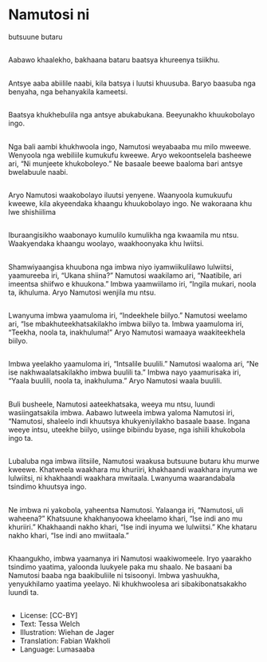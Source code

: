 # Namutosi ni
butsuune
butaru

##
Aabawo khaalekho, bakhaana
bataru baatsya khureenya tsiikhu.


##
Antsye aaba abiilile naabi, kila
batsya i luutsi khuusuba.
Baryo baasuba nga benyaha, nga
behanyakila kameetsi.


##
Baatsya khukhebulila nga antsye
abukabukana.
Beeyunakho khuukobolayo ingo.


##
Nga bali aambi khukhwoola ingo,
Namutosi weyabaaba mu milo
mweewe. Wenyoola nga webiliile
kumukufu kweewe. Aryo
wekoontselela basheewe ari, “Ni
munjeete khukoboleyo.” Ne basaale
beewe baaloma bari antsye
bwelabuule naabi.


##
Aryo Namutosi waakobolayo iluutsi
yenyene.
Waanyoola kumukuufu kweewe, kila
akyeendaka khaangu khuukobolayo
ingo.
Ne wakoraana khu lwe shishiilima


##
Iburaangisikho waabonayo kumulilo
kumulikha nga kwaamila mu ntsu.
Waakyendaka khaangu woolayo,
waakhoonyaka khu lwiitsi.


##
Shamwiyaangisa khuubona nga
imbwa niyo iyamwiikulilawo
lulwiitsi, yaamureeba iri, “Ukana
shiina?”
Namutosi waakilamo ari, “Naatibile,
ari imeentsa shiifwo e khuukona.”
Imbwa yaamwiilamo iri, “Ingila
mukari, noola ta, ikhuluma.
Aryo Namutosi wenjila mu ntsu.


##
Lwanyuma imbwa yaamuloma iri,
“Indeekhele biilyo.”
Namutosi weelamo ari, “Ise
mbakhuteekhatsakilakho imbwa
biilyo ta.
Imbwa yaamuloma iri, “Teekha,
noola ta, inakhuluma!”
Aryo Namutosi wamaaya
waakiteekhela biilyo.


##
Imbwa yeelakho yaamuloma iri,
“Intsalile buulili.”
Namutosi waaloma ari, “Ne ise
nakhwaalatsakilakho imbwa buulili
ta.”
Imbwa nayo yaamurisaka iri, “Yaala
buulili, noola ta, inakhuluma.” Aryo
Namutosi waala buulili.


##
Buli busheele, Namutosi
aateekhatsaka, weeya mu ntsu,
luundi wasiingatsakila imbwa.
Aabawo lutweela imbwa yaloma
Namutosi iri, “Namutosi, shaleelo
indi khuutsya khukyeniyilakho
basaale baase. Ingana weeye intsu,
uteekhe biilyo, usiinge bibiindu
byase, nga ishiili khukobola ingo ta.


##
Lubaluba nga imbwa ilitsiile,
Namutosi waakusa butsuune butaru
khu murwe kweewe. Khatweela
waakhara mu khuriiri, khakhaandi
waakhara inyuma we lulwiitsi, ni
khakhaandi waakhara mwitaala.
Lwanyuma waarandabala tsindimo
khuutsya ingo.


##
Ne imbwa ni yakobola, yaheentsa
Namutosi. Yalaanga iri, “Namutosi,
uli waheena?”
Khatsuune khakhanyoowa
kheelamo khari, “Ise indi ano mu
khuriiri.” Khakhaandi nakho khari,
“Ise indi inyuma we lulwiitsi.” Khe
khataru nakho khari, “Ise indi ano
mwiitaala.”


##
Khaangukho, imbwa yaamanya iri
Namutosi waakiwomeele. Iryo
yaarakho tsindimo yaatima,
yaloonda luukyele paka mu shaalo.
Ne basaani ba Namutosi baaba nga
baakibuliile ni tsisoonyi. Imbwa
yashuukha, yenyukhilamo yaatima
yeelayo. Ni khukhwoolesa ari
sibakibonatsakakho luundi ta.


##
* License: [CC-BY]
* Text: Tessa Welch
* Illustration: Wiehan de Jager
* Translation: Fabian Wakholi
* Language: Lumasaaba

